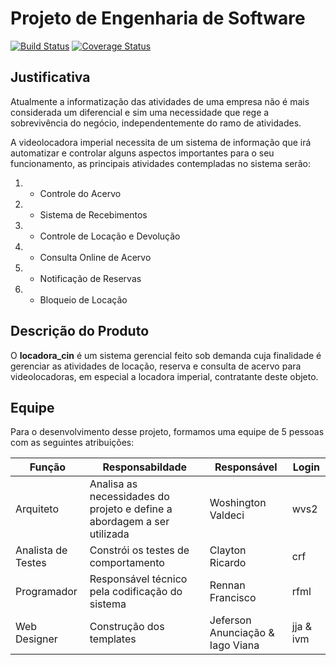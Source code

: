 # Projeto de Engenharia de Software
[![Build Status](https://travis-ci.org/mprof2018/locadora-cin.svg?branch=master)](https://travis-ci.org/mprof2018/locadora-cin) [![Coverage Status](https://coveralls.io/repos/github/mprof2018/locadora-cin/badge.svg?branch=master)](https://coveralls.io/github/mprof2018/locadora-cin?branch=master)


## Justificativa
Atualmente a informatização das atividades de uma empresa não é mais considerada um diferencial e sim uma necessidade que rege a sobrevivência do negócio, independentemente do ramo de atividades.

A videolocadora imperial necessita de um sistema de informação que irá automatizar e controlar alguns aspectos importantes para o seu funcionamento, as principais atividades contempladas no sistema serão:

  1. - Controle do Acervo  
  2. - Sistema de Recebimentos
  3. - Controle de Locação e Devolução
  4. - Consulta Online de Acervo
  5. - Notificação de Reservas
  6. - Bloqueio de Locação
 
## Descrição do Produto

O __locadora_cin__ é um sistema gerencial feito sob demanda cuja finalidade é gerenciar as atividades de locação, reserva e consulta de acervo para videolocadoras, em especial a locadora imperial, contratante deste objeto.

## Equipe

Para o desenvolvimento desse projeto, formamos uma equipe de 5 pessoas com as seguintes atribuições:

Função| Responsabildade| Responsável                      | Login     
---------|-----------|----------------------------------|-----------
Arquiteto| Analisa as necessidades do projeto e define a abordagem a ser utilizada  | Woshington Valdeci| wvs2
Analista de Testes| Constrói os testes de comportamento| Clayton Ricardo| crf 
Programador| Responsável técnico pela codificação do sistema| Rennan Francisco| rfml
Web Designer| Construção dos templates| Jeferson Anunciação & Iago Viana | jja & ivm
